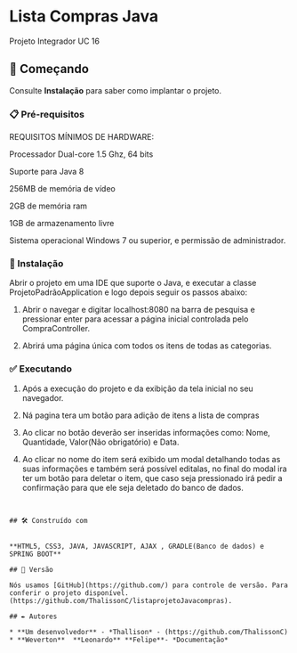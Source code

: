# Lista Compras Java

Projeto Integrador UC 16

## 🚀 Começando

Consulte **Instalação** para saber como implantar o projeto.

### 📋 Pré-requisitos

REQUISITOS MÍNIMOS DE HARDWARE:

Processador Dual-core 1.5 Ghz, 64 bits

Suporte para Java 8

256MB de memória de vídeo

2GB de memória ram

1GB de armazenamento livre

Sistema operacional Windows 7 ou superior, e permissão de administrador.

### 🔧 Instalação


Abrir o projeto em uma IDE que suporte o Java, e executar a classe ProjetoPadrãoApplication e logo depois seguir os passos abaixo:

1.  Abrir o navegar e digitar localhost:8080 na barra de pesquisa e pressionar enter para acessar a página inicial controlada pelo CompraController.
    
2.  Abrirá uma página única com todos os itens de todas as categorias.
   
### ✅ Executando

1. Após a execução do projeto e da exibição da tela inicial no seu navegador.

2. Ná pagina tera um botão para adição de itens a lista de compras

3. Ao clicar no botão deverão ser inseridas informações como: Nome, Quantidade, Valor(Não obrigatório) e Data.

4. Ao clicar no nome do item será exibido um modal detalhando todas as suas informações e também será possível editalas, no final do modal ira ter um botão para deletar o item, que caso seja pressionado irá pedir a confirmação para que ele seja deletado do banco de dados.
 
```


## 🛠️ Construído com


**HTML5, CSS3, JAVA, JAVASCRIPT, AJAX , GRADLE(Banco de dados) e SPRING BOOT**

## 📌 Versão

Nós usamos [GitHub](https://github.com/) para controle de versão. Para conferir o projeto disponível. (https://github.com/ThalissonC/listaprojetoJavacompras). 

## ✒️ Autores

* **Um desenvolvedor** - *Thallison* - (https://github.com/ThalissonC)
* **Weverton**  **Leonardo** **Felipe**- *Documentação* 



